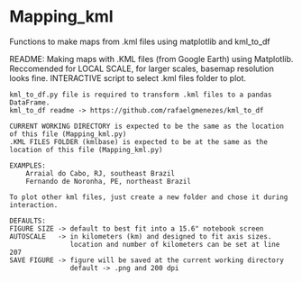# Mapping_kml
Functions to make maps from .kml files using matplotlib and kml_to_df

README:
    Making maps with .KML files (from Google Earth) using Matplotlib. 
    Reccomended for LOCAL SCALE, for larger scales, basemap resolution looks fine.
    INTERACTIVE script to select .kml files folder to plot.
    
    kml_to_df.py file is required to transform .kml files to a pandas DataFrame.
    kml_to_df readme -> https://github.com/rafaelgmenezes/kml_to_df
    
    CURRENT WORKING DIRECTORY is expected to be the same as the location of this file (Mapping_kml.py)
    .KML FILES FOLDER (kmlbase) is expected to be at the same as the location of this file (Mapping_kml.py)
    
    EXAMPLES:
        Arraial do Cabo, RJ, southeast Brazil
        Fernando de Noronha, PE, northeast Brazil
       
    To plot other kml files, just create a new folder and chose it during interaction.
         
    DEFAULTS:
    FIGURE SIZE -> default to best fit into a 15.6" notebook screen 
    AUTOSCALE   -> in kilometers (km) and designed to fit axis sizes. 
                   location and number of kilometers can be set at line 207
    SAVE FIGURE -> figure will be saved at the current working directory
                   default -> .png and 200 dpi
